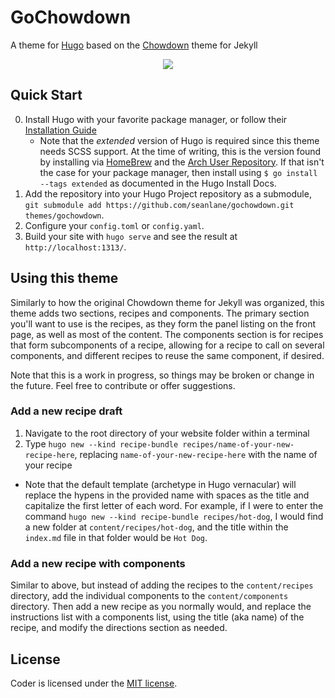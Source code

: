 # GoChowdown

A theme for [Hugo](https://gohugo.io/) based on the [Chowdown](https://github.com/clarklab/chowdown) theme for Jekyll

<p align="center">
  <img src="https://raw.githubusercontent.com/seanlane/gochowdown/master/images/screenshot.png" />
</p>

## Quick Start

0. Install Hugo with your favorite package manager, or follow their [Installation Guide](https://gohugo.io/getting-started/installing/)
    - Note that the _extended_ version of Hugo is required since this theme needs SCSS support. At the time of writing, this is the version found by installing via [HomeBrew](https://github.com/Homebrew/homebrew-core/blob/master/Formula/hugo.rb) and the [Arch User Repository](https://www.archlinux.org/packages/community/x86_64/hugo/). If that isn't the case for your package manager, then install using `$ go install --tags extended` as documented in the Hugo Install Docs.
1. Add the repository into your Hugo Project repository as a submodule, `git submodule add https://github.com/seanlane/gochowdown.git themes/gochowdown`.
2. Configure your `config.toml` or `config.yaml`.
3. Build your site with `hugo serve` and see the result at `http://localhost:1313/`.

## Using this theme

Similarly to how the original Chowdown theme for Jekyll was organized, this theme adds two sections, recipes and components. The primary section you'll want to use is the recipes, as they form the panel listing on the front page, as well as most of the content. The components section is for recipes that form subcomponents of a recipe, allowing for a recipe to call on several components, and different recipes to reuse the same component, if desired.

Note that this is a work in progress, so things may be broken or change in the future. Feel free to contribute or offer suggestions.

### Add a new recipe draft

1. Navigate to the root directory of your website folder within a terminal
2. Type `hugo new --kind recipe-bundle recipes/name-of-your-new-recipe-here`, replacing `name-of-your-new-recipe-here` with the name of your recipe
  - Note that the default template (archetype in Hugo vernacular) will replace the hypens in the provided name with spaces as the title and capitalize the first letter of each word. For example, if I were to enter the command `hugo new --kind recipe-bundle recipes/hot-dog`, I would find a new folder at `content/recipes/hot-dog`, and the title within the `index.md` file in that folder would be `Hot Dog`.

### Add a new recipe with components

Similar to above, but instead of adding the recipes to the `content/recipes` directory, add the individual components to the `content/components` directory. Then add a new recipe as you normally would, and replace the instructions list with a components list, using the title (aka name) of the recipe, and modify the directions section as needed.

## License

Coder is licensed under the [MIT license](https://github.com/seanlane/gochowdown/blob/master/LICENSE.md).

